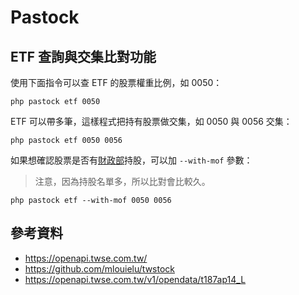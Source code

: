 # Pastock

## ETF 查詢與交集比對功能

使用下面指令可以查 ETF 的股票權重比例，如 0050：

```
php pastock etf 0050
```

ETF 可以帶多筆，這樣程式把持有股票做交集，如 0050 與 0056 交集：

```
php pastock etf 0050 0056
```

如果想確認股票是否有[財政部](https://www.mof.gov.tw/)持股，可以加 `--with-mof` 參數：

> 注意，因為持股名單多，所以比對會比較久。

```
php pastock etf --with-mof 0050 0056
```

## 參考資料

* https://openapi.twse.com.tw/
* https://github.com/mlouielu/twstock
* https://openapi.twse.com.tw/v1/opendata/t187ap14_L
